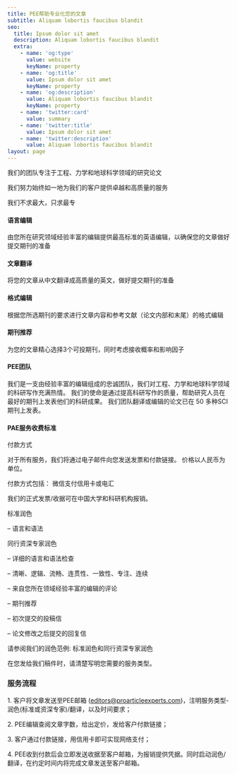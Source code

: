```yaml
---
title: PEE帮助专业化您的文章
subtitle: Aliquam lobortis faucibus blandit
seo:
  title: Ipsum dolor sit amet
  description: Aliquam lobortis faucibus blandit
  extra:
    - name: 'og:type'
      value: website
      keyName: property
    - name: 'og:title'
      value: Ipsum dolor sit amet
      keyName: property
    - name: 'og:description'
      value: Aliquam lobortis faucibus blandit
      keyName: property
    - name: 'twitter:card'
      value: summary
    - name: 'twitter:title'
      value: Ipsum dolor sit amet
    - name: 'twitter:description'
      value: Aliquam lobortis faucibus blandit
layout: page
---
```

我们的团队专注于工程、力学和地球科学领域的研究论文

我们努力始终如一地为我们的客户提供卓越和高质量的服务

我们不求最大，只求最专

#### 语言编辑

由您所在研究领域经验丰富的编辑提供最高标准的英语编辑，以确保您的文章做好提交期刊的准备

#### 文章翻译

将您的文章从中文翻译成高质量的英文，做好提交期刊的准备

#### 格式编辑

根据您所选期刊的要求进行文章内容和参考文献（论文内部和末尾）的格式编辑

#### 期刊推荐

为您的文章精心选择3个可投期刊，同时考虑接收概率和影响因子

#### PEE团队

我们是一支由经验丰富的编辑组成的忠诚团队，我们对工程、力学和地球科学领域的科研写作充满热情。 我们的使命是通过提高科研写作的质量，帮助研究人员在最好的期刊上发表他们的科研成果。 我们团队翻译或编辑的论文已在 50 多种SCI期刊上发表。

#### PAE服务收费标准

付款方式

对于所有服务，我们将通过电子邮件向您发送发票和付款链接。 价格以人民币为单位。

付款方式包括： 微信支付信用卡或电汇

我们的正式发票/收据可在中国大学和科研机构报销。

标准润色

– 语言和语法

同行资深专家润色

– 详细的语言和语法检查

– 清晰、逻辑、流畅、连贯性、一致性、专注、连续

– 来自您所在领域经验丰富的编辑的评论

– 期刊推荐

– 初次提交的投稿信

– 论文修改之后提交的回复信

请参阅我们的润色范例: 标准润色和同行资深专家润色

在您发给我们稿件时，请清楚写明您需要的服务类型。

### 服务流程&#xA;   

1\. 客户将文章发送至PEE邮箱 (editors@proarticleexperts.com)，注明服务类型-润色(标准或资深专家)/翻译，以及时间要求；

2\. PEE编辑查阅文章字数，给出定价，发给客户付款链接；

3\. 客户通过付款链接，用信用卡即可实现网络支付；

4\. PEE收到付款后会立即发送收据至客户邮箱，为报销提供凭据。同时启动润色/翻译，在约定时间内将完成文章发送至客户邮箱。
